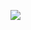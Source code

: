 ![](https://cdn.discordapp.com/attachments/840314672179576917/992385535723180122/Screenshot_from_2022-07-01_16-26-32.png)
